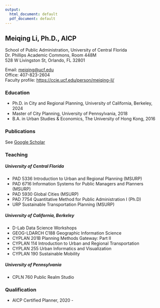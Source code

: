 ```yaml
---
output:
  html_document: default
  pdf_document: default
---
```


## Meiqing Li, Ph.D., AICP

School of Public Administration, University of Central Florida <br>
Dr. Phillips Academic Commons, Room 448M <br>
528 W Livingston St, Orlando, FL 32801

Email: meiqing@ucf.edu <br>
Office: 407-823-2604 <br>
Faculty profile: https://ccie.ucf.edu/person/meiqing-li/

### Education

* Ph.D. in City and Regional Planning, University of California, Berkeley, 2024
* Master of City Planning, University of Pennsylvania, 2018
* B.A. in Urban Studies & Economics, The University of Hong Kong, 2016

### Publications

See [Google Scholar](https://scholar.google.com/citations?user=Bo90n_wAAAAJ&hl=en&oi=ao)

### Teaching

##### University of Central Florida
  * PAD 5336 Introduction to Urban and Regional Planning (MSURP)
  * PAD 6716 Information Systems for Public Managers and Planners (MSURP)
  * PAD 5930 Global Cities (MSURP)
  * PAD 7754 Quantitative Method for Public Administration I (Ph.D)
  * URP Sustainable Transportation Planning (MSURP)

##### University of California, Berkeley
  * D-Lab Data Science Workshops
  * GEOG-LDARCH C188 Geographic Information Science
  * CYPLAN 201B Planning Methods Gateway: Part II
  * CYPLAN 114 Introduction to Urban and Regional Transportation
  * CYPLAN 255 Urban Informatics and Visualization
  * CYPLAN 190 Sustainable Mobility

##### University of Pennsylvania
  * CPLN 760 Public Realm Studio

### Qualification

* AICP Certified Planner, 2020 -
